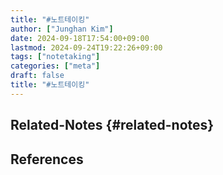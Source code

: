 ```yaml
---
title: "#노트테이킹"
author: ["Junghan Kim"]
date: 2024-09-18T17:54:00+09:00
lastmod: 2024-09-24T19:22:26+09:00
tags: ["notetaking"]
categories: ["meta"]
draft: false
title: "#노트테이킹"
---
```


<!--more-->


## Related-Notes {#related-notes}

## References

<style>.csl-entry{text-indent: -1.5em; margin-left: 1.5em;}</style><div class="csl-bib-body">
</div>
